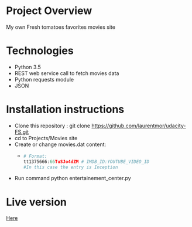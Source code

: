 Project Overview
==================
My own Fresh tomatoes favorites movies site

Technologies
============

* Python 3.5
* REST web service call to fetch movies data
* Python requests module
* JSON  

Installation instructions
=========================
* Clone  this repository : git clone https://github.com/laurentmor/udacity-FS.git
* cd to Projects/Movies site
* Create or change movies.dat content:
  * ```python
    # Format:
    tt1375666:66TuSJo4dZM # IMDB_ID:YOUTUBE_VIDEO_ID
    #In this case the entry is Inception
    ```
* Run command python  entertainement_center.py  

Live version
============
[Here](http://laurentmor.github.io/udacity-FS/)
